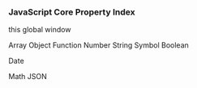 ### JavaScript Core Property Index

this
global
window

Array
Object
Function
Number
String
Symbol
Boolean

Date

Math
JSON